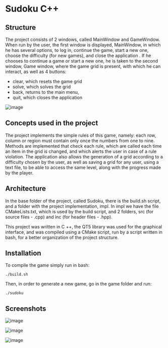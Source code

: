 # Sudoku C++

## Structure

The project consists of 2 windows, called MainWindow and GameWindow. When run by the user, the first window is displayed, MainWindow, in which he has several options, to log in, continue the game, start a new one, choose the difficulty (for new games), and close the application .
If he chooses to continue a game or start a new one, he is taken to the second window, Game window, where the game grid is present, with which he can interact, as well as 4 buttons:
  - clear, which resets the game grid
  - solve, which solves the grid
  - back, returns to the main menu,
  - quit, which closes the application

![image](https://user-images.githubusercontent.com/53294181/121597047-e4cc9180-ca48-11eb-8eed-db6f00b425d9.png)

## Concepts used in the project

The project implements the simple rules of this game, namely: each row, column or region must contain only once the numbers from one to nine.
Methods are implemented that check each rule, which are called each time an item in the grid is changed, and which alerts the user in case of a rule violation.
The application also allows the generation of a grid according to a difficulty chosen by the user, as well as saving a grid for any user, using a text file, to be able to access the same level, along with the progress made by the player. 

## Architecture

In the base folder of the project, called Sudoku, there is the build.sh script, and a folder with the project implementation, impl.
In impl we have the file CMakeLists.txt, which is used by the build script, and 2 folders, src (for source files - .cpp) and inc (for header files - .hpp). 

This project was written in C ++, the QT5 library was used for the graphical interface, and was compiled using a CMake script, run by a script written in bash, for a better organization of the project structure. 

## Installation

To compile the game simply run in bash:
```
./build.sh
```
Then, in order to generate a new game, go in the game folder and run:
```
./sudoku
```

## Screenshots

![image](https://user-images.githubusercontent.com/53294181/121546593-14ad7200-ca14-11eb-982d-6d2fdfe097d5.png)

![image](https://user-images.githubusercontent.com/53294181/121546817-458da700-ca14-11eb-99e4-68e0b9738227.png)

![image](https://user-images.githubusercontent.com/53294181/121546867-4f170f00-ca14-11eb-9148-6515c4e27008.png)
